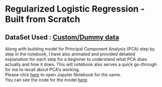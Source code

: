# Regularized Logistic Regression - Built from Scratch

## DataSet Used : [Custom/Dummy data](pca_data)

Along with building model for Principal Component Analysis (PCA) step by step in the notebook, I have also animated and provided detailed explanation for each step for a beginner
to understand what PCA does actually and how it does. This will notebook also serves a quick go-through for me to recall about PCA's working. <br />
Please click [here](<PCA - Built from scratch.ipynb>) to open Jupyter Notebook for the same.<br />
You can see the code for the model [here](my_pca_from_scratch.py).


